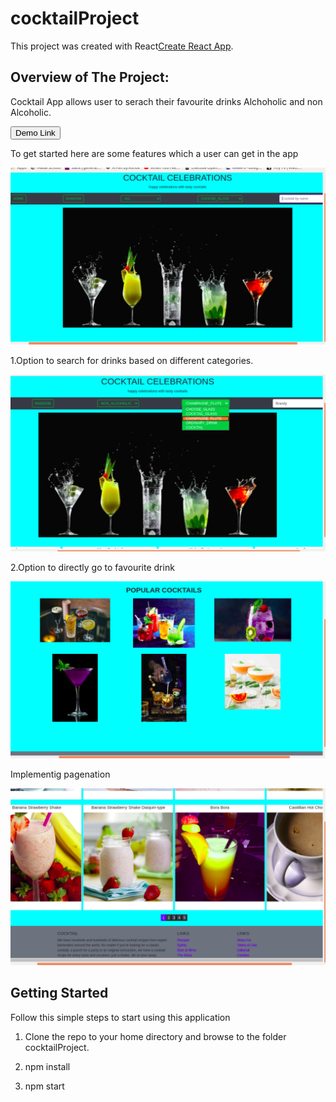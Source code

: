 # cocktailProject

This project was created  with  React[Create React App](https://github.com/facebook/create-react-app).

## Overview of The Project:
Cocktail App allows user to serach their favourite drinks Alchoholic and non Alcoholic.

<a href =  "https://cocktailapi.netlify.app/">
  <button style = "background:red,padding:5px">Demo Link</button>
</a>


<p>To get started here are some features which a user can get in the app</p>
<p> <img src  = "https://github.com/AshokJammu/cocktailProject/blob/master/cocktail/public/home.png"> </p> 

1.Option to search for drinks based on different categories.
<p> <img src  = "https://github.com/AshokJammu/cocktailProject/blob/master/cocktail/public/category.png"> </p>

2.Option to directly go to favourite drink
<p> <img src  = "https://github.com/AshokJammu/cocktailProject/blob/master/cocktail/public/popular.png"> </p>

<P>Implementig pagenation</p>
<p> <img src  = "https://github.com/AshokJammu/cocktailProject/blob/master/cocktail/public/pagination.png"> </p>


## Getting Started

Follow this simple steps to start using this application

1.   Clone the  repo to your home directory and browse to the folder cocktailProject.

2.   npm install

4.   npm start
